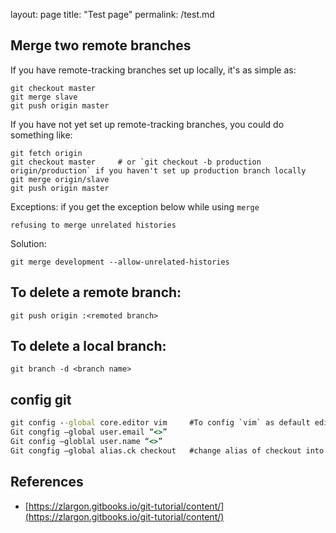 layout: page
title: "Test page"
permalink: /test.md

## Merge two remote branches
If you have remote-tracking branches set up locally, it's as simple as:
```
git checkout master
git merge slave
git push origin master
``` 
If you have not yet set up remote-tracking branches, you could do something like:
```
git fetch origin
git checkout master     # or `git checkout -b production origin/production` if you haven't set up production branch locally
git merge origin/slave
git push origin master
```
Exceptions:
if you get the exception below while using `merge`
```
refusing to merge unrelated histories
```
Solution:
```
git merge development --allow-unrelated-histories
```
## To delete a remote branch:
```
git push origin :<remoted branch>
```
## To delete a local branch:
```
git branch -d <branch name>
```
## config **git**
``` bat
git config --global core.editor vim     #To config `vim` as default editor for git
Git congfig –global user.email “<>”
Git config –globlal user.name “<>”
Git congfig –global alias.ck checkout   #change alias of checkout into ck
```
## References
* [https://zlargon.gitbooks.io/git-tutorial/content/](https://zlargon.gitbooks.io/git-tutorial/content/)
